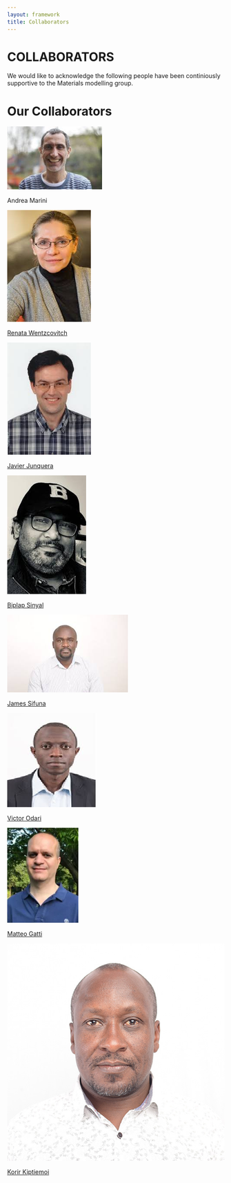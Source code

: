 ```yaml
---
layout: framework
title: Collaborators
---
```


<link rel="stylesheet" href="/assets/css/custom.css">

# **COLLABORATORS**
We would like to acknowledge the following people have been continiously supportive to the Materials modelling group.

# **Our Collaborators**

<div class="members-container">
    <div class="member">
        <a href="#" target="_blank">
            <img src="assets/images/collaborators/AndreaMarini.jpeg" alt="Andrea Marini" >
        </a>
        <p class="member-name">Andrea Marini</p>
    </div>
    <!--%%%%%%%%%%%%-->
    <div class="member">
        <img src="assets/images/collaborators/RenataWentzcovitch.jpeg" alt="Renata Wentzcovitch">
        <p class="member-name">
            <a href="https://www.apam.columbia.edu/faculty/renata-wentzcovitch" target="_blank">
                Renata Wentzcovitch
            </a>
        </p>
    </div>
    <!--%%%%%%%%%%%%-->
    <div class="member">
        <img src="assets/images/collaborators/JavierJunquera.jpeg" alt="Javier Junquera" >
        <p class="member-name">
            <a href="https://personales.unican.es/junqueraj/" target="_blank">
                Javier Junquera
            </a>                
        </p>
    </div>
    <!--%%%%%%%%%%%%-->
    <div class="member">
        <img src="assets/images/collaborators/BiplapSinyal.jpeg" alt="Biplap Sinyal">
        <p class="member-name">
            <a href="https://www.uu.se/en/contact-and-organisation/staff?query=N1-83" target="_blank">
                Biplap Sinyal
            </a>
        </p>
    </div>
    <!--%%%%%%%%%%%%-->
    <div class="member">
        <img src="assets/images/collaborators/JamesSifuna.jpeg" alt="James Sifuna">
        <p class="member-name">
            <a href="https://cuea.edu/Science/?personnel=dr-james-sifuna" target="_blank">
                James Sifuna
            </a>
        </p>
    </div>
    <!--%%%%%%%%%%%%-->
    <div class="member">
        <img src="assets/images/collaborators/VicOdari.jpeg" alt="Victor Odari">
        <p class="member-name">
            <a href="https://www.mmust.ac.ke/staffprofiles/index.php/dr-benjamin-victor-odari" target="_blank">
                Victor Odari
            </a>
        </p>
    </div>
    <!--%%%%%%%%%%%%-->
    <div class="member">
        <img src="assets/images/collaborators/matteo_gatti.webp" alt="Matteo Gatti">
        <p class="member-name">
            <a href="https://etsf.polytechnique.fr/People/Matteo" target="_blank" > 
                Matteo Gatti
            </a>
        </p>
    </div>
    <!-- %%%%%%%%%%%%% -->
    <div class="member">
        <img src="assets/images/collaborators/KorirKiptiemoi.jpg" alt="Korir Kiptiemoi">
        <p class="member-name">
            <a href="http://profiles.mu.ac.ke/kiptiemoikorir/kiptiemoikorir" target="_blank" > 
                Korir Kiptiemoi
            </a>
        </p>
    </div>
</div> 